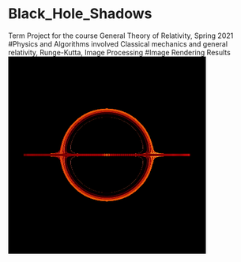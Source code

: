 # Black_Hole_Shadows
Term Project for the course General Theory of Relativity, Spring 2021
#Physics and Algorithms involved
Classical mechanics and general relativity, Runge-Kutta, Image Processing
#Image Rendering Results
![alt text](https://github.com/Dey-Coded/Black_Hole_Shadows/blob/main/phib0.png?raw=true)
